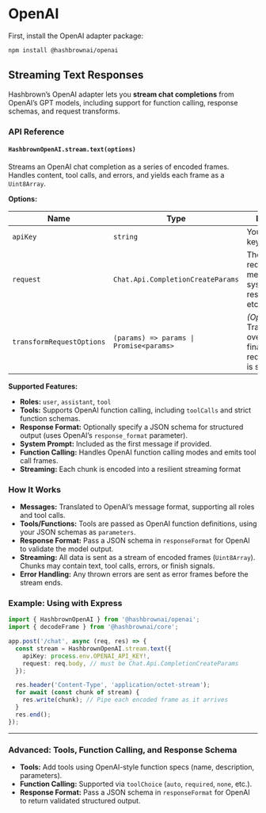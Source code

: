 # OpenAI

First, install the OpenAI adapter package:

```sh
npm install @hashbrownai/openai
```

## Streaming Text Responses

Hashbrown’s OpenAI adapter lets you **stream chat completions** from OpenAI’s GPT models, including support for function calling, response schemas, and request transforms.

### API Reference

#### `HashbrownOpenAI.stream.text(options)`

Streams an OpenAI chat completion as a series of encoded frames. Handles content, tool calls, and errors, and yields each frame as a `Uint8Array`.

**Options:**

| Name                      | Type                                    | Description                                                                    |
| ------------------------- | --------------------------------------- | ------------------------------------------------------------------------------ |
| `apiKey`                  | `string`                                | Your OpenAI API key.                                                           |
| `request`                 | `Chat.Api.CompletionCreateParams`       | The chat request: model, messages, tools, system, responseFormat, etc.         |
| `transformRequestOptions` | `(params) => params \| Promise<params>` | _(Optional)_ Transform or override the final OpenAI request before it is sent. |

**Supported Features:**

- **Roles:** `user`, `assistant`, `tool`
- **Tools:** Supports OpenAI function calling, including `toolCalls` and strict function schemas.
- **Response Format:** Optionally specify a JSON schema for structured output (uses OpenAI’s `response_format` parameter).
- **System Prompt:** Included as the first message if provided.
- **Function Calling:** Handles OpenAI function calling modes and emits tool call frames.
- **Streaming:** Each chunk is encoded into a resilient streaming format

### How It Works

- **Messages:** Translated to OpenAI’s message format, supporting all roles and tool calls.
- **Tools/Functions:** Tools are passed as OpenAI function definitions, using your JSON schemas as `parameters`.
- **Response Format:** Pass a JSON schema in `responseFormat` for OpenAI to validate the model output.
- **Streaming:** All data is sent as a stream of encoded frames (`Uint8Array`). Chunks may contain text, tool calls, errors, or finish signals.
- **Error Handling:** Any thrown errors are sent as error frames before the stream ends.

### Example: Using with Express

```ts
import { HashbrownOpenAI } from '@hashbrownai/openai';
import { decodeFrame } from '@hashbrownai/core';

app.post('/chat', async (req, res) => {
  const stream = HashbrownOpenAI.stream.text({
    apiKey: process.env.OPENAI_API_KEY!,
    request: req.body, // must be Chat.Api.CompletionCreateParams
  });

  res.header('Content-Type', 'application/octet-stream');
  for await (const chunk of stream) {
    res.write(chunk); // Pipe each encoded frame as it arrives
  }
  res.end();
});
```

---

### Advanced: Tools, Function Calling, and Response Schema

- **Tools:** Add tools using OpenAI-style function specs (name, description, parameters).
- **Function Calling:** Supported via `toolChoice` (`auto`, `required`, `none`, etc.).
- **Response Format:** Pass a JSON schema in `responseFormat` for OpenAI to return validated structured output.
